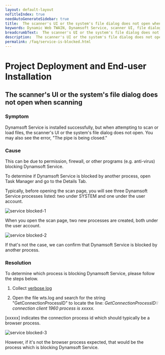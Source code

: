 ```yaml
---
layout: default-layout
noTitleIndex: true
needAutoGenerateSidebar: true
title:  The scanner's UI or the system's file dialog does not open when scanning
keywords: Dynamic Web TWAIN, Dynamsoft Service, scanner UI, file dialog
breadcrumbText:  The scanner's UI or the system's file dialog does not open when scanning
description:  The scanner's UI or the system's file dialog does not open when scanning
permalink: /faq/service-is-blocked.html
---
```


# Project Deployment and End-user Installation

## The scanner's UI or the system's file dialog does not open when scanning


### Symptom

Dynamsoft Service is installed successfully, but when attempting to scan or load files, the scanner's UI or the system's file dialog does not open. You may also see the error, "The pipe is being closed."

### Cause

This can be due to permission, firewall, or other programs (e.g. anti-virus) blocking Dynamsoft Service.

To determine if Dynamsoft Service is blocked by another process, open Task Manager and go to the Details Tab.

Typically, before opening the scan page, you will see three Dynamsoft Service processes listed: two under SYSTEM and one under the user account.

![service blocked-1]({{site.assets}}imgs/service-blocked-1.png)

When you open the scan page, two new processes are created, both under the user account.

![service blocked-2]({{site.assets}}imgs/service-blocked-2.png)

If that's not the case, we can confirm that Dynamsoft Service is blocked by another process.

### Resolution

To determine which process is blocking Dynamsoft Service, please follow the steps below.

1. Collect <a href="{{site.faq}}general-troubleshooting-steps.html#how-to-enable-and-collect-verbose-log" target="_blank">verbose log</a>

2. Open the file wts.log and search for the string "GetConnectionProcessID" to locate the line:
*GetConnectionProcessID:: connection client 1960 process is xxxxx.*

[xxxxx] indicates the connection process id which should typically be a browser process.

![service blocked-3]({{site.assets}}imgs/service-blocked-3.png)

However, if it's not the browser process expected, that would be the process which is blocking Dynamsoft Service.